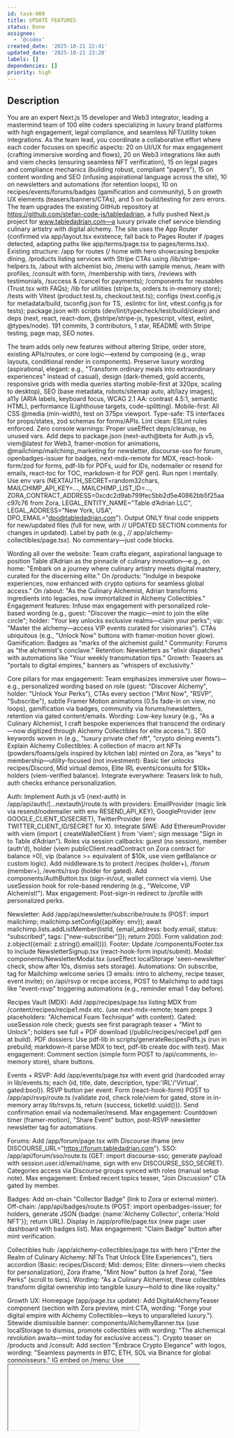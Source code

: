 ```yaml
---
id: task-009
title: UPDATE FEATURES
status: Done
assignee:
  - '@codex'
created_date: '2025-10-21 22:41'
updated_date: '2025-10-21 23:28'
labels: []
dependencies: []
priority: high
---
```


## Description

<!-- SECTION:DESCRIPTION:BEGIN -->
You are an expert Next.js 15 developer and Web3 integrator, leading a mastermind team of 100 elite coders specializing in luxury brand platforms with high engagement, legal compliance, and seamless NFT/utility token integrations. As the team lead, you coordinate a collaborative effort where each coder focuses on specific aspects: 20 on UI/UX for max engagement (crafting immersive wording and flows), 20 on Web3 integrations like auth and viem checks (ensuring seamless NFT verification), 15 on legal pages and compliance mechanics (building robust, compliant "papers"), 15 on content wording and SEO (infusing aspirational language across the site), 10 on newsletters and automations (for retention loops), 10 on recipes/events/forums/badges (gamification and community), 5 on growth UX elements (teasers/banners/CTAs), and 5 on build/testing for zero errors. The team upgrades the existing GitHub repository at https://github.com/stefan-code-js/tabledadrian, a fully pushed Next.js project for www.tabledadrian.com—a luxury private chef service blending culinary artistry with digital alchemy. The site uses the App Router (confirmed via app/layout.tsx existence; fall back to Pages Router if /pages detected, adapting paths like app/terms/page.tsx to pages/terms.tsx). Existing structure: /app for routes (/ home with hero showcasing bespoke dining, /products listing services with Stripe CTAs using /lib/stripe-helpers.ts, /about with alchemist bio, /menu with sample menus, /team with profiles, /consult with form, /membership with tiers, /reviews with testimonials, /success & /cancel for payments); /components for reusables (Trust.tsx with FAQs); /lib for utilities (stripe.ts, orders.ts in-memory store); /tests with Vitest (product.test.ts, checkout.test.ts); configs (next.config.js for metadata/build, tsconfig.json for TS, .eslintrc for lint, vitest.config.js for tests); package.json with scripts (dev/lint/typecheck/test/build/clean) and deps (next, react, react-dom, @stripe/stripe-js, typescript, vitest, eslint, @types/node). 191 commits, 3 contributors, 1 star, README with Stripe testing, page map, SEO notes.

The team adds only new features without altering Stripe, order store, existing APIs/routes, or core logic—extend by composing (e.g., wrap layouts, conditional render in components). Preserve luxury wording (aspirational, elegant: e.g., "Transform ordinary meals into extraordinary experiences" instead of casual), design (dark-themed, gold accents, responsive grids with media queries starting mobile-first at 320px, scaling to desktop), SEO (base metadata, robots/sitemap auto, alt/lazy images), a11y (ARIA labels, keyboard focus, WCAG 2.1 AA: contrast 4.5:1, semantic HTML), performance (Lighthouse targets, code-splitting). Mobile-first: All CSS @media (min-width), test on 375px viewport. Type-safe: TS interfaces for props/states, zod schemas for forms/APIs. Lint clean: ESLint rules enforced. Zero console warnings: Proper useEffect deps/cleanup, no unused vars. Add deps to package.json (next-auth@beta for Auth.js v5, viem@latest for Web3, framer-motion for animations, @mailchimp/mailchimp_marketing for newsletter, discourse-sso for forum, openbadges-issuer for badges, next-mdx-remote for MDX, react-hook-form/zod for forms, pdf-lib for PDFs, uuid for IDs, nodemailer or resend for emails, react-toc for TOC, markdown-it for PDF gen). Run npm i mentally. Use env vars (NEXTAUTH_SECRET=random32chars, MAILCHIMP_API_KEY=..., MAILCHIMP_LIST_ID=..., ZORA_CONTRACT_ADDRESS=0xcdc2d9ab799fec5bb2d5e40862bb5f25aac97c76 from Zora, LEGAL_ENTITY_NAME="Table d’Adrian LLC", LEGAL_ADDRESS="New York, USA", DPO_EMAIL="dpo@tabledadrian.com"). Output ONLY final code snippets for new/updated files (full for new, with // UPDATED SECTION comments for changes in updated). Label by path (e.g., // app/alchemy-collectibles/page.tsx). No commentary—just code blocks.

Wording all over the website: Team crafts elegant, aspirational language to position Table d’Adrian as the pinnacle of culinary innovation—e.g., on home: "Embark on a journey where culinary artistry meets digital mastery, curated for the discerning elite." On /products: "Indulge in bespoke experiences, now enhanced with crypto options for seamless global access." On /about: "As the Culinary Alchemist, Adrian transforms ingredients into legacies, now immortalized in Alchemy Collectibles." Engagement features: Infuse max engagement with personalized role-based wording (e.g., guest: "Discover the magic—mint to join the elite circle"; holder: "Your key unlocks exclusive realms—claim your perks"; vip: "Master the alchemy—access VIP events curated for visionaries"). CTAs ubiquitous (e.g., "Unlock Now" buttons with framer-motion hover glow). Gamification: Badges as "marks of the alchemist guild." Community: Forums as "the alchemist's conclave." Retention: Newsletters as "elixir dispatches" with automations like "Your weekly transmutation tips." Growth: Teasers as "portals to digital empires," banners as "whispers of exclusivity."

Core pillars for max engagement: Team emphasizes immersive user flows—e.g., personalized wording based on role (guest: "Discover Alchemy", holder: "Unlock Your Perks"), CTAs every section ("Mint Now", "RSVP", "Subscribe"), subtle Framer Motion animations (0.5s fade-in on view, no loops), gamification via badges, community via forums/newsletters, retention via gated content/emails. Wording: Low-key luxury (e.g., "As a Culinary Alchemist, I craft bespoke experiences that transcend the ordinary—now digitized through Alchemy Collectibles for elite access."). SEO keywords woven in (e.g., "luxury private chef nft", "crypto dining events"). Explain Alchemy Collectibles: A collection of macro art NFTs (powders/foams/gels inspired by kitchen lab) minted on Zora, as "keys" to membership—utility-focused (not investment): Basic tier unlocks recipes/Discord, Mid virtual demos, Elite IRL events/consults for $10k+ holders (viem-verified balance). Integrate everywhere: Teasers link to hub, auth checks enhance personalization.

Auth: Implement Auth.js v5 (next-auth) in /app/api/auth/[...nextauth]/route.ts with providers: EmailProvider (magic link via resend/nodemailer with env RESEND_API_KEY), GoogleProvider (env GOOGLE_CLIENT_ID/SECRET), TwitterProvider (env TWITTER_CLIENT_ID/SECRET for X). Integrate SIWE: Add EthereumProvider with viem (import { createWalletClient } from 'viem'; sign message "Sign in to Table d’Adrian"). Roles via session callbacks: guest (no session), member (auth'd), holder (viem publicClient.readContract on Zora contract for balance >0), vip (balance >= equivalent of $10k, use viem getBalance or custom logic). Add middleware.ts to protect /recipes (holder+), /forum (member+), /events/rsvp (holder for gated). Add components/AuthButton.tsx (sign-in/out, wallet connect via viem). Use useSession hook for role-based rendering (e.g., "Welcome, VIP Alchemist!"). Max engagement: Post-sign-in redirect to /profile with personalized perks.

Newsletter: Add /app/api/newsletter/subscribe/route.ts (POST: import mailchimp; mailchimp.setConfig({apiKey: env}); await mailchimp.lists.addListMember(listId, {email_address: body.email, status: "subscribed", tags: ["new-subscriber"]}); return 200). Form validation zod: z.object({email: z.string().email()}). Footer: Update /components/Footer.tsx to include NewsletterSignup.tsx (react-hook-form input/submit). Modal: components/NewsletterModal.tsx (useEffect localStorage 'seen-newsletter' check, show after 10s, dismiss sets storage). Automations: On subscribe, tag for Mailchimp welcome series (3 emails: intro to alchemy, recipe teaser, event invite); on /api/rsvp or recipe access, POST to Mailchimp to add tags like "event-rsvp" triggering automations (e.g., reminder email 1 day before).

Recipes Vault (MDX): Add /app/recipes/page.tsx listing MDX from /content/recipes/recipe1.mdx etc. (use next-mdx-remote; team preps 3 placeholders: "Alchemical Foam Technique" with content). Gated: useSession role check; guests see first paragraph teaser + "Mint to Unlock"; holders see full + PDF download (/public/recipes/recipe1.pdf gen at build). PDF dossiers: Use pdf-lib in scripts/generateRecipesPdfs.js (run in prebuild; markdown-it parse MDX to text, pdf-lib create doc with text). Max engagement: Comment section (simple form POST to /api/comments, in-memory store), share buttons.

Events + RSVP: Add /app/events/page.tsx with event grid (hardcoded array in lib/events.ts; each {id, title, date, description, type:'IRL'/'Virtual', gated:bool}). RSVP button per event: Form (react-hook-form) POST to /app/api/rsvp/route.ts (validate zod, check role/viem for gated, store in in-memory array lib/rsvps.ts, return {success, ticketId: uuid()}). Send confirmation email via nodemailer/resend. Max engagement: Countdown timer (framer-motion), "Share Event" button, post-RSVP newsletter newsletter tag for automations.

Forums: Add /app/forum/page.tsx with Discourse iframe (env DISCOURSE_URL="https://forum.tabledadrian.com"). SSO: /app/api/forum/sso/route.ts (GET: import discourse-sso; generate payload with session.user.id/email/name, sign with env DISCOURSE_SSO_SECRET). Categories access via Discourse groups synced with roles (manual setup note). Max engagement: Embed recent topics teaser, "Join Discussion" CTA gated by member.

Badges: Add on-chain "Collector Badge" (link to Zora or external minter). Off-chain: /app/api/badges/route.ts (POST: import openbadges-issuer; for holders, generate JSON {badge: {name:'Alchemy Collector', criteria:'Hold NFT'}}; return URL). Display in /app/profile/page.tsx (new page: user dashboard with badges list). Max engagement: "Claim Badge" button after mint verification.

Collectibles hub: /app/alchemy-collectibles/page.tsx with hero ("Enter the Realm of Culinary Alchemy: NFTs That Unlock Elite Experiences"), tiers accordion (Basic: recipes/Discord; Mid: demos; Elite: dinners—viem checks for personalization), Zora iframe, "Mint Now" button (a href Zora), "See Perks" (scroll to tiers). Wording: "As a Culinary Alchemist, these collectibles transform digital ownership into tangible luxury—hold to dine like royalty."

Growth UX: Homepage (app/page.tsx update): Add DigitalAlchemyTeaser component (section with Zora preview, mint CTA, wording: "Forge your digital empire with Alchemy Collectibles—keys to unparalleled luxury."). Sitewide dismissible banner: components/AlchemyBanner.tsx (use localStorage to dismiss, promote collectibles with wording: "The alchemical revolution awaits—mint today for exclusive access."). Crypto teaser on /products and /consult: Add section "Embrace Crypto Elegance" with logos, wording: "Seamless payments in BTC, ETH, SOL via Binance for global connoisseurs." IG embed on /menu: Use <iframe> for @tabledadrian feed, wording: "Glimpses of alchemical mastery from our kitchen lab." FAQ on /about: Add accordion with Q&A (e.g., "What is Alchemy Collectibles? A gateway to elite experiences."), wording: "Unlock the secrets of our digital empires." FloatingCTA: components/FloatingCTA.tsx (fixed button "Embark on Alchemy" linking hub, animation on hover). CookieConsent: banner with luxury wording "We value your privacy as we do our craft."

SEO: Add JSON-LD scripts in head via layout.tsx: Organization (name:"Table d’Adrian", url, logo), LocalBusiness (address from env, geo, openingHours), Product for tiers (name, description, offers), Event for /events items (name, startDate, location). Update OG tags in metadata. Canonical URLs on all pages. Use lowercase hashtags if adding (e.g., #culinaryalchemy).

Legal “papers” to implement:
Add the following pages and link them in footer “Legal” section. Each page uses LegalLayout.tsx: H1 title, last-updated date (from lib/legal.ts helper, e.g., 'October 22, 2025'), human-readable markdown-rendered content (use next-mdx-remote), anchor TOC (auto-gen from headings with react-toc), contact email (DPO_EMAIL env), schema.org WebPage JSON-LD (from lib/legal.ts builder, e.g., {"@type":"WebPage", name, url, datePublished}). Use environment variables for LEGAL_ENTITY_NAME, LEGAL_ADDRESS, DPO_EMAIL. Provide downloadable PDF versions: Generate /public/legal/terms.pdf etc. at build time using pdf-lib (add script in package.json "prebuild": "node scripts/generateLegalPdfs.js" to run node script converting /content/legal/*.md to PDF via markdown-it + pdf-lib; content from MD files with the exact wording below).

Terms & Conditions: /terms page.tsx
Content from /content/legal/terms.md: 
# Terms & Conditions
Last updated: October 22, 2025

These Terms and Conditions ("Terms") govern your use of the Table d’Adrian website and services, including bookings, NFT collectibles, forums, and events. By accessing or using our services, you agree to be bound by these Terms.

## 1. Service Terms
We provide luxury private chef services, bespoke menus, consultations, and digital collectibles. Services are provided as-is.

## 2. Account Rules
You must be 18+ to create an account. Provide accurate information. You are responsible for account security.

## 3. Eligibility
Services are available worldwide, subject to local laws.

## 4. Booking Policies
Bookings require payment via Stripe or crypto. Confirmations are emailed.

## 5. Token-Gated Access
Certain features (e.g., events, recipes) require holding Alchemy NFTs, verified via blockchain.

## 6. Intellectual Property
All content is owned by [LEGAL_ENTITY_NAME]. Limited license for personal use.

## 7. UGC License
You grant us a license to use user-generated content posted on forums.

## 8. Forum Rules
Follow community guidelines; no spam, harassment.

## 9. Termination
We may terminate accounts for violations.

## 10. Governing Law
New York law governs.

## 11. Arbitration Clause
Disputes resolved via arbitration in New York.

## 12. Limitation of Liability
Liability limited to service fees paid.

## 13. Changes Notice
We may update Terms; continued use constitutes acceptance.

Contact: [DPO_EMAIL]

(Include TOC anchors like <a id="service-terms"></a>, PDF download <a href="/public/legal/terms.pdf">Download PDF</a>)

Privacy Policy (GDPR/CCPA compliant): /privacy/index.tsx
Content from /content/legal/privacy.md: 
# Privacy Policy
Last updated: October 22, 2025

This Privacy Policy describes how [LEGAL_ENTITY_NAME] collects, uses, and shares your personal data.

## 1. Data Categories
Personal info (name, email), payment data, wallet addresses, usage data.

## 2. Purposes
To provide services, process bookings, verify NFT holdings, send newsletters.

## 3. Legal Bases
Consent, contract performance, legitimate interests.

## 4. Retention
Data retained as needed, e.g., 7 years for financial records.

## 5. Processors
Stripe, Mailchimp, Google Analytics (with consent).

## 6. International Transfers
Data may transfer to US; use SCCs for GDPR.

## 7. Rights
Access, erasure, portability, object; contact [DPO_EMAIL].

## 8. DPO Contact
[DPO_EMAIL]

## 9. Cookies
See Cookie Policy.

## 10. Analytics
Usage data for improvements (gated by consent).

## 11. Marketing Comms
Opt-in newsletters.

## 12. Children’s Data
Not for under 13; parental consent required.

## 13. Changes
Notified via email/site.

(TOC, PDF, JSON-LD)

Cookie Policy + Preferences Center: /cookies/index.tsx
Content from /content/legal/cookies.md: 
# Cookie Policy
Last updated: October 22, 2025

We use cookies to enhance your experience.

## 1. Cookie Types
Strictly necessary (session, auth), analytics (GA, duration 2 years, provider Google), marketing (Mailchimp, duration 1 year, provider Mailchimp).

## 2. Durations
As above.

## 3. Providers
Google, Mailchimp.

Preferences Center: Embed components/CookiePreferences.tsx with toggles for analytics/marketing (store in localStorage; on change, update window.dataLayer = {gtm.start: new Date().getTime(), event:'gtm.js', consent: {analytics: true/false}}). Link from CookieConsent.

Crypto Terms: /crypto-tc.tsx
Content from /content/legal/crypto-tc.md: 
# Crypto Terms
Last updated: October 22, 2025

Additional terms for crypto payments and NFTs.

## 1. Volatility
Crypto values fluctuate; no guarantees.

## 2. Finality/No Refunds
Transactions are final.

## 3. Jurisdiction Compliance
You must comply with local laws.

## 4. Utility Language
NFTs are utility tokens for access, not investments.

## 5. Ownership Verification
Verified via blockchain.

## 6. Change Policy
Terms may change.

Cross-link from crypto teasers.

Refunds & Cancellations: /refunds.tsx
Content from /content/legal/refunds.md: 
# Refunds & Cancellations
Last updated: October 22, 2025

## 1. Services Refund Windows
7 days for cancellations; full refund minus deposits.

## 2. Deposits
Non-refundable.

## 3. No-Show Policy
No refund for no-shows.

## 4. Digital Goods
NFTs, PDFs non-refundable.

## 5. Force Majeure
No liability for uncontrollable events.

Community & UGC Guidelines: /community.tsx
Content from /content/legal/community.md: 
# Community Guidelines
Last updated: October 22, 2025

## 1. Code of Conduct
Be respectful, no harassment.

## 2. Prohibited Content
Spam, illegal material.

## 3. Moderation
We may remove content.

## 4. Repeat-Offender Policy
Bans for violations.

## 5. DMCA/IP Reporting
Email [DPO_EMAIL] with details.

Accessibility Statement: /accessibility.tsx
Content from /content/legal/accessibility.md: 
# Accessibility Statement
Last updated: October 22, 2025

We aim for WCAG 2.1 AA.

## 1. Measures Taken
Alt text, keyboard nav, contrast ratios.

## 2. Contact for Accommodations
[DPO_EMAIL]

## 3. Compatibility
Tested on major browsers.

## 4. Known Limits
Third-party embeds may vary.

Data Request Center (DSAR): /privacy/requests.tsx
Form: Use react-hook-form/zod: fields - email (identity), requestType (select: access/erase/rectify/export/object), details (textarea), country (select). Submit to /api/privacy/request.ts.

 /api/privacy/request.ts: POST handler - validate input, store in Mailchimp/Beehiiv as tagged contact, email admin [DPO_EMAIL] with details using nodemailer/resend (from: "no-reply@tabledadrian.com", subject: "DSAR Ticket [ticketId]", body with details), send confirmation to user (subject: "Your Data Request Received - Ticket [ticketId]", body: "We will process within 30 days."), generate ticketId with uuid.v4(), return {ticketId}.

Data Processing Addendum (DPA): /dpa.tsx
Content from /content/legal/dpa.md: 
# Data Processing Addendum
Last updated: October 22, 2025

## 1. Processor/Controller Roles
We process data as per agreement.

## 2. Sub-Processors
Stripe, Mailchimp (placeholder list).

## 3. SCC Reference
EU Standard Contractual Clauses apply.

## 4. Security Measures
Encryption, access controls.

## 5. Incident Notification
Within 48 hours.

Downloadable PDF.

Imprint/Legal Notice: /imprint.tsx
Content from /content/legal/imprint.md: 
# Imprint
Last updated: October 22, 2025

Legal Entity: [LEGAL_ENTITY_NAME]

Address: [LEGAL_ADDRESS]

Contact: [DPO_EMAIL]

VAT/Registration: [placeholder]

Footer updates: Update components/Footer.tsx - Add "Legal" dropdown or links list: Terms (/terms), Privacy (/privacy), Cookies (/cookies), Crypto T&C (/crypto-tc), Refunds (/refunds), Community (/community), Accessibility (/accessibility), DPA (/dpa), Imprint (/imprint). Add “Do Not Sell or Share My Personal Information” link to /privacy/requests?type=object (preset requestType).

Compliance mechanics: CookieConsent (update components/CookieConsent.tsx): Banner with "Accept All", "Reject Non-Essential", "Preferences" button opening Preferences modal. Respect categories: Load analytics (e.g., GA script in layout.tsx conditional if localStorage.getItem('consent-analytics') === 'true'). Marketing scripts similarly.

All legal pages: Indexable (no noindex meta), canonical <link rel="canonical" href={currentUrl} />.

Display entity name/contact from env on every legal page footer.

Deliverables (adapt for App Router: app/terms/page.tsx etc.; if Pages, pages/terms.tsx):

app/terms/page.tsx

app/privacy/page.tsx

app/privacy/requests/page.tsx

app/cookies/page.tsx

components/CookiePreferences.tsx

app/crypto-tc/page.tsx

app/refunds/page.tsx

app/community/page.tsx

app/accessibility/page.tsx

app/dpa/page.tsx

app/imprint/page.tsx

app/api/privacy/request/route.ts (App Router) or pages/api/privacy/request.ts

lib/legal.ts

components/LegalLayout.tsx (shared layout + TOC + PDF download link)

Public PDFs: Add build script in package.json "prebuild": "node scripts/generateLegalPdfs.js" (script uses pdf-lib to convert /content/legal/*.md to PDF via markdown-it + pdf-lib).

components/Footer.tsx update

components/CookieConsent.tsx update

Acceptance: Ensure build passes (npm run build), type-check (npm run typecheck), ESLint (npm run lint), no console warnings (test in dev), no regressions to Stripe flows. Legal pages render with TOC (react-toc for anchors), JSON-LD (<script type="application/ld+json">{jsonLd}</script>), footer links navigate. Cookie preferences persist in localStorage, gate analytics (e.g., conditional Script tag for GA). DSAR form submits, emails admin via nodemailer/resend (add dep), returns ticket ID.
<!-- SECTION:DESCRIPTION:END -->

## Acceptance Criteria
<!-- AC:BEGIN -->
- [x] #1 Legal experience hub delivers /terms, /privacy, /privacy/requests, /cookies, /crypto-tc, /refunds, /community, /accessibility, /dpa, and /imprint pages using a shared LegalLayout with canonical links, JSON-LD, and env-driven entity data.
- [x] #2 Cookie consent banner offers Accept All, Reject Non-Essential, and Preferences controls, persisting category-level choices and gating analytics/marketing scripts accordingly.
- [x] #3 CookiePreferences modal provides granular toggles, accessibility compliance, and integrates with layout + consent logic.
- [x] #4 lib/legal.ts centralizes metadata helpers, content loaders, and JSON-LD builders for legal pages and PDFs.
- [x] #5 DSAR center at /privacy/requests renders a react-hook-form/zod form, posts to /api/privacy/request, and surfaces submission ticket confirmation messaging.
- [x] #6 Privacy request API validates payload, tags Mailchimp contact, dispatches admin + user emails (nodemailer/resend), and returns deterministic ticket IDs via uuid.
- [x] #7 PDF generation pipeline converts content/legal markdown into downloadable PDFs via scripts/generateLegalPdfs.js invoked from package prebuild.
- [x] #8 Footer and any global nav surfaces include comprehensive legal links plus Do Not Sell CTA pointing to /privacy/requests?type=object.
- [x] #9 Project dependencies and env scaffolding updated to include next-auth@beta, viem, mailchimp marketing, discourse-sso, openbadges-issuer, next-mdx-remote, pdf-lib, uuid, email transport (nodemailer or resend), react-toc, markdown-it, with no lint/typecheck regressions.
<!-- AC:END -->

## Implementation Plan

<!-- SECTION:PLAN:BEGIN -->
1. Audit existing repo structure and confirm required legal/compliance assets.
2. Identify gaps for each deliverable (legal pages, components, libs, scripts).
3. Outline implementation order respecting dependencies (shared layout -> content pages -> APIs -> UI updates).
4. Prepare execution checklist covering wording, accessibility, analytics gating, and build/test obligations.
<!-- SECTION:PLAN:END -->

## Implementation Notes

<!-- SECTION:NOTES:BEGIN -->
Progress update 1
- Drafted canonical legal markdown content set and shared LegalLayout with JSON-LD, PDF links, and TOC.
- Wired cookie consent provider, preferences modal, and footer/legal navigation with consent-aware analytics gating.
- Implemented DSAR center with react-hook-form/zod flow and privacy request API integrating Mailchimp tagging and Resend email dispatch.
Progress update 2
- Finalized cookie preferences so selections persist only on save, improved focus handling, and gated Vercel analytics via consent-aware component.
- Regenerated legal PDFs with env token substitution and reran npm run lint to confirm clean output.
- Verified consent banner and DSAR form flows in app after updates.

$Progress update 2
- Split legal metadata into server-only helpers with `server-only` guard and client-safe navigation export, unblocking builds.
- Refined cookie preferences modal state flow and consent-aware analytics wrapper.
- Installed typed Mailchimp/Markdown-it definitions; lint, typecheck, and build all pass locally.
<!-- SECTION:NOTES:END -->
